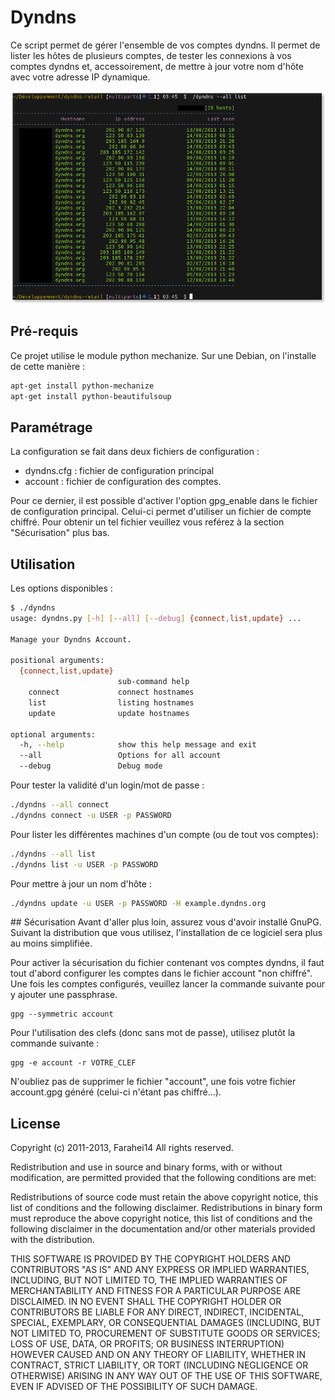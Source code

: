# Dyndns

Ce script permet de gérer l'ensemble de vos comptes dyndns. Il permet de lister les hôtes de plusieurs comptes, de tester les connexions à vos comptes dyndns et, accessoirement, de mettre à jour votre nom d'hôte avec votre adresse IP dynamique.

![Screenshot](screens/screenshot.png)

## Pré-requis
Ce projet utilise le module python mechanize. Sur une Debian, on l'installe de cette manière :
```bash
apt-get install python-mechanize
apt-get install python-beautifulsoup
```

## Paramétrage
La configuration se fait dans deux fichiers de configuration :

- dyndns.cfg : fichier de configuration principal
- account : fichier de configuration des comptes.

Pour ce dernier, il est possible d'activer l'option gpg_enable dans le fichier de configuration principal. Celui-ci permet d'utiliser un fichier de compte chiffré. Pour obtenir un tel fichier veuillez vous reférez à la section "Sécurisation" plus bas.

## Utilisation

Les options disponibles :
```bash
$ ./dyndns
usage: dyndns.py [-h] [--all] [--debug] {connect,list,update} ...

Manage your Dyndns Account.

positional arguments:
  {connect,list,update}
                        sub-command help
    connect             connect hostnames
    list                listing hostnames
    update              update hostnames

optional arguments:
  -h, --help            show this help message and exit
  --all                 Options for all account
  --debug               Debug mode
```
Pour tester la validité d'un login/mot de passe :
```bash
./dyndns --all connect
./dyndns connect -u USER -p PASSWORD
```
Pour lister les différentes machines d'un compte (ou de tout vos comptes):
```bash
./dyndns --all list
./dyndns list -u USER -p PASSWORD
```
Pour mettre à jour un nom d'hôte :
```bash
./dyndns update -u USER -p PASSWORD -H example.dyndns.org
```

## Sécurisation
Avant d'aller plus loin, assurez vous d'avoir installé GnuPG. Suivant la distribution que vous utilisez, l'installation de ce logiciel sera plus au moins simplifiée.

Pour activer la sécurisation du fichier contenant vos comptes dyndns, il faut tout d'abord configurer les comptes dans le fichier account "non chiffré". Une fois les comptes configurés, veuillez lancer la commande suivante pour y ajouter une passphrase.
```
gpg --symmetric account
```
Pour l'utilisation des clefs (donc sans mot de passe), utilisez plutôt la commande suivante :
```
gpg -e account -r VOTRE_CLEF
```
N'oubliez pas de supprimer le fichier "account", une fois votre fichier account.gpg généré (celui-ci n'étant pas chiffré...).

## License

Copyright (c) 2011-2013, Farahei14
All rights reserved.

Redistribution and use in source and binary forms, with or without 
modification, are permitted provided that the following conditions are met:

Redistributions of source code must retain the above copyright notice, this 
list of conditions and the following disclaimer.
Redistributions in binary form must reproduce the above copyright notice, this 
list of conditions and the following disclaimer in the documentation and/or 
other materials provided with the distribution.

THIS SOFTWARE IS PROVIDED BY THE COPYRIGHT HOLDERS AND CONTRIBUTORS "AS IS" AND 
ANY EXPRESS OR IMPLIED WARRANTIES, INCLUDING, BUT NOT LIMITED TO, THE IMPLIED 
WARRANTIES OF MERCHANTABILITY AND FITNESS FOR A PARTICULAR PURPOSE ARE 
DISCLAIMED. IN NO EVENT SHALL THE COPYRIGHT HOLDER OR CONTRIBUTORS BE LIABLE 
FOR ANY DIRECT, INDIRECT, INCIDENTAL, SPECIAL, EXEMPLARY, OR CONSEQUENTIAL 
DAMAGES (INCLUDING, BUT NOT LIMITED TO, PROCUREMENT OF SUBSTITUTE GOODS OR 
SERVICES; LOSS OF USE, DATA, OR PROFITS; OR BUSINESS INTERRUPTION) HOWEVER 
CAUSED AND ON ANY THEORY OF LIABILITY, WHETHER IN CONTRACT, STRICT LIABILITY, 
OR TORT (INCLUDING NEGLIGENCE OR OTHERWISE) ARISING IN ANY WAY OUT OF THE USE 
OF THIS SOFTWARE, EVEN IF ADVISED OF THE POSSIBILITY OF SUCH DAMAGE.
